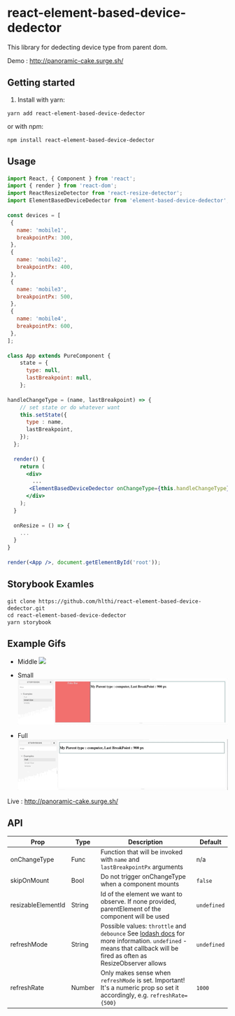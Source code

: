 # react-element-based-device-dedector

This library for dedecting device type from parent dom.

Demo : http://panoramic-cake.surge.sh/

 ## Getting started
 
 1.  Install with yarn:
 
 ```shell
 yarn add react-element-based-device-dedector
 ```
 
 or with npm:
 
 ```shell
 npm install react-element-based-device-dedector
 ```
 
 ## Usage
 
 ```jsx
 import React, { Component } from 'react';
 import { render } from 'react-dom';
 import ReactResizeDetector from 'react-resize-detector';
 import ElementBasedDeviceDedector from 'element-based-device-dedector';

const devices = [
  {
    name: 'mobile1',
    breakpointPx: 300,
  },
  {
    name: 'mobile2',
    breakpointPx: 400,
  },
  {
    name: 'mobile3',
    breakpointPx: 500,
  },
  {
    name: 'mobile4',
    breakpointPx: 600,
  },
];
 
 class App extends PureComponent {
     state = {
       type: null,
       lastBreakpoint: null,
     };
 
 handleChangeType = (name, lastBreakpoint) => {
     // set state or do whatever want
     this.setState({
       type : name,
       lastBreakpoint,
     });
   };
   
   render() {
     return (
       <div>
         ...
        <ElementBasedDeviceDedector onChangeType={this.handleChangeType}/>
       </div>
     );
   }
 
   onResize = () => {
     ...
   }
 }
 
 render(<App />, document.getElementById('root'));
 ```
 
## Storybook Examles
  ```shell
  git clone https://github.com/hlthi/react-element-based-device-dedector.git
  cd react-element-based-device-dedector
  yarn storybook
  ```
  
## Example Gifs
  - Middle
  ![](middle.gif)
  
  - Small
   ![](small.gif)
   
  - Full
   ![](full.gif)
 
Live : http://panoramic-cake.surge.sh/
 
 ## API
 
 | Prop               | Type   | Description                                                                                                                                                                                            | Default     |
 | ------------------ | ------ | ------------------------------------------------------------------------------------------------------------------------------------------------------------------------------------------------------ | ----------- |
 | onChangeType       | Func   | Function that will be invoked with `name` and `lastBreakpointPx` arguments                                                                                                                                      | n/a         |
 | skipOnMount        | Bool   | Do not trigger onChangeType when a component mounts                                                                                                                                                        | `false`     |
 | resizableElementId | String | Id of the element we want to observe. If none provided, parentElement of the component will be used                                                                                                    | `undefined` |
 | refreshMode        | String | Possible values: `throttle` and `debounce` See [lodash docs](https://lodash.com/docs#debounce) for more information. `undefined` - means that callback will be fired as often as ResizeObserver allows | `undefined` |
 | refreshRate        | Number | Only makes sense when `refreshMode` is set. Important! It's a numeric prop so set it accordingly, e.g. `refreshRate={500}`                                                                             | `1000`      |
